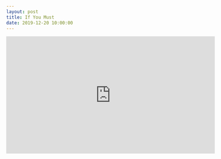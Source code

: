 ```yaml
---
layout: post
title: If You Must
date: 2019-12-20 10:00:00
---
```


<script src="https://gist.github.com/mikeluoma/7e9aa89edd5c60a7e0b58a1861246006"></script>
<iframe width="560" height="315" src="https://www.youtube.com/embed/o0xDGXotGIE" frameborder="0" allow="accelerometer; autoplay; encrypted-media; gyroscope; picture-in-picture" allowfullscreen></iframe>